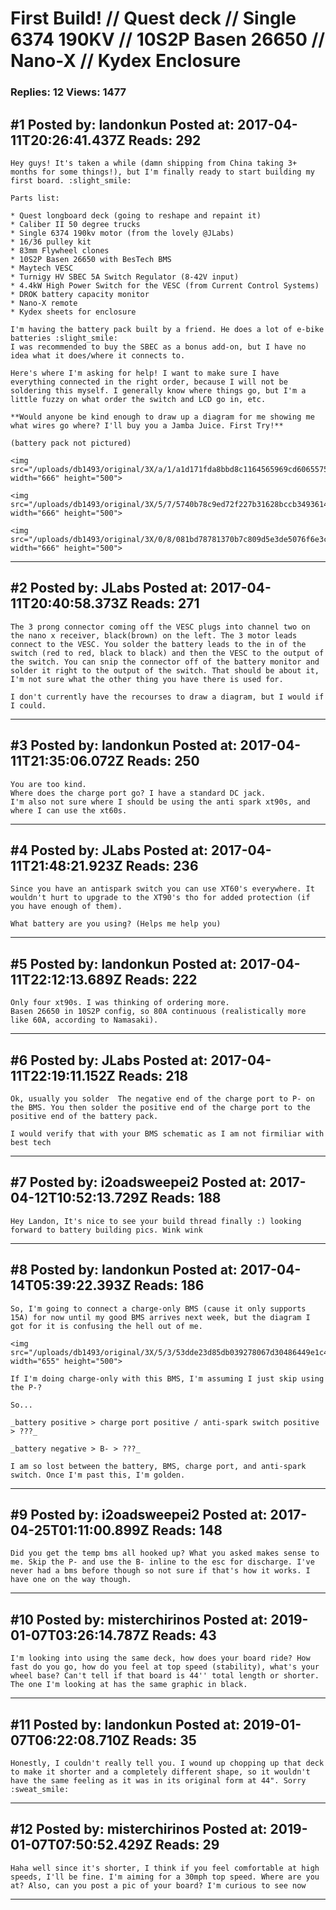 # First Build! // Quest deck // Single 6374 190KV // 10S2P Basen 26650 // Nano-X // Kydex Enclosure

### Replies: 12 Views: 1477

## \#1 Posted by: landonkun Posted at: 2017-04-11T20:26:41.437Z Reads: 292

```
Hey guys! It's taken a while (damn shipping from China taking 3+ months for some things!), but I'm finally ready to start building my first board. :slight_smile: 

Parts list:

* Quest longboard deck (going to reshape and repaint it)
* Caliber II 50 degree trucks
* Single 6374 190kv motor (from the lovely @JLabs)
* 16/36 pulley kit
* 83mm Flywheel clones
* 10S2P Basen 26650 with BesTech BMS
* Maytech VESC
* Turnigy HV SBEC 5A Switch Regulator (8-42V input)
* 4.4kW High Power Switch for the VESC (from Current Control Systems)
* DROK battery capacity monitor
* Nano-X remote
* Kydex sheets for enclosure

I'm having the battery pack built by a friend. He does a lot of e-bike batteries :slight_smile:
I was recommended to buy the SBEC as a bonus add-on, but I have no idea what it does/where it connects to.

Here's where I'm asking for help! I want to make sure I have everything connected in the right order, because I will not be soldering this myself. I generally know where things go, but I'm a little fuzzy on what order the switch and LCD go in, etc.

**Would anyone be kind enough to draw up a diagram for me showing me what wires go where? I'll buy you a Jamba Juice. First Try!**

(battery pack not pictured)

<img src="/uploads/db1493/original/3X/a/1/a1d171fda8bbd8c1164565969cd6065575a909b6.jpg" width="666" height="500">

<img src="/uploads/db1493/original/3X/5/7/5740b78c9ed72f227b31628bccb349361441c3c7.jpg" width="666" height="500">

<img src="/uploads/db1493/original/3X/0/8/081bd78781370b7c809d5e3de5076f6e3ccc1b42.jpg" width="666" height="500">
```

---
## \#2 Posted by: JLabs Posted at: 2017-04-11T20:40:58.373Z Reads: 271

```
The 3 prong connector coming off the VESC plugs into channel two on the nano x receiver, black(brown) on the left. The 3 motor leads connect to the VESC. You solder the battery leads to the in of the switch (red to red, black to black) and then the VESC to the output of the switch. You can snip the connector off of the battery monitor and solder it right to the output of the switch. That should be about it, I'm not sure what the other thing you have there is used for.

I don't currently have the recourses to draw a diagram, but I would if I could.
```

---
## \#3 Posted by: landonkun Posted at: 2017-04-11T21:35:06.072Z Reads: 250

```
You are too kind. 
Where does the charge port go? I have a standard DC jack.
I'm also not sure where I should be using the anti spark xt90s, and where I can use the xt60s.
```

---
## \#4 Posted by: JLabs Posted at: 2017-04-11T21:48:21.923Z Reads: 236

```
Since you have an antispark switch you can use XT60's everywhere. It wouldn't hurt to upgrade to the XT90's tho for added protection (if you have enough of them).

What battery are you using? (Helps me help you)
```

---
## \#5 Posted by: landonkun Posted at: 2017-04-11T22:12:13.689Z Reads: 222

```
Only four xt90s. I was thinking of ordering more.
Basen 26650 in 10S2P config, so 80A continuous (realistically more like 60A, according to Namasaki).
```

---
## \#6 Posted by: JLabs Posted at: 2017-04-11T22:19:11.152Z Reads: 218

```
Ok, usually you solder  The negative end of the charge port to P- on the BMS. You then solder the positive end of the charge port to the positive end of the battery pack. 

I would verify that with your BMS schematic as I am not firmiliar with best tech
```

---
## \#7 Posted by: i2oadsweepei2 Posted at: 2017-04-12T10:52:13.729Z Reads: 188

```
Hey Landon, It's nice to see your build thread finally :) looking forward to battery building pics. Wink wink
```

---
## \#8 Posted by: landonkun Posted at: 2017-04-14T05:39:22.393Z Reads: 186

```
So, I'm going to connect a charge-only BMS (cause it only supports 15A) for now until my good BMS arrives next week, but the diagram I got for it is confusing the hell out of me.

<img src="/uploads/db1493/original/3X/5/3/53dde23d85db039278067d30486449e1c40204e4.jpg" width="655" height="500">

If I'm doing charge-only with this BMS, I'm assuming I just skip using the P-?

So...

_battery positive > charge port positive / anti-spark switch positive > ???_

_battery negative > B- > ???_

I am so lost between the battery, BMS, charge port, and anti-spark switch. Once I'm past this, I'm golden.
```

---
## \#9 Posted by: i2oadsweepei2 Posted at: 2017-04-25T01:11:00.899Z Reads: 148

```
Did you get the temp bms all hooked up? What you asked makes sense to me. Skip the P- and use the B- inline to the esc for discharge. I've never had a bms before though so not sure if that's how it works. I have one on the way though.
```

---
## \#10 Posted by: misterchirinos Posted at: 2019-01-07T03:26:14.787Z Reads: 43

```
I'm looking into using the same deck, how does your board ride? How fast do you go, how do you feel at top speed (stability), what's your wheel base? Can't tell if that board is 44'' total length or shorter. The one I'm looking at has the same graphic in black.
```

---
## \#11 Posted by: landonkun Posted at: 2019-01-07T06:22:08.710Z Reads: 35

```
Honestly, I couldn't really tell you. I wound up chopping up that deck to make it shorter and a completely different shape, so it wouldn't have the same feeling as it was in its original form at 44". Sorry :sweat_smile:
```

---
## \#12 Posted by: misterchirinos Posted at: 2019-01-07T07:50:52.429Z Reads: 29

```
Haha well since it's shorter, I think if you feel comfortable at high speeds, I'll be fine. I'm aiming for a 30mph top speed. Where are you at? Also, can you post a pic of your board? I'm curious to see now
```

---
